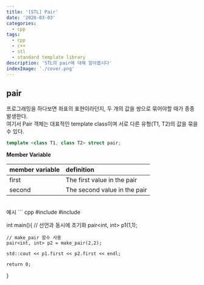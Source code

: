 ```yaml
---
title: '[STL] Pair'
date: '2020-03-03'
categories:
  - cpp
tags:
  - cpp
  - c++
  - stl
  - standard template library
description: 'STL의 pair에 대해 알아봅시다'
indexImage: './cover.png'
---
```

## pair  

프로그래밍을 하다보면 좌표의 표현이라던지, 두 개의 값을 쌍으로 묶어야할 때가 종종 발생한다.  
여기서 Pair 객체는 대표적인 template class이며 서로 다른 유형(T1, T2)의 값을 묶을 수 있다.

``` cpp
template <class T1, class T2> struct pair;
```

**Member Variable**  

|member variable|definition|  
|:---|:---|  
|first|The first value in the pair  |  
|second|The second value in the pair |  

<br>
예시
``` cpp
#include <iostream>
#include <utility>

int main(){
	// 선언과 동시에 초기화
	pair<int, int> p1(1,1);

	// make_pair 함수 사용
	pair<int, int> p2 = make_pair(2,2);

	std::cout << p1.first << p2.first << endl;

	return 0;
}
```
